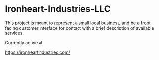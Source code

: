 # Ironheart-Industries-LLC

This project is meant to represent a small local business, and be a front facing customer interface for contact with a brief description of available services.

Currently active at 

https://ironheartindustries.com/
